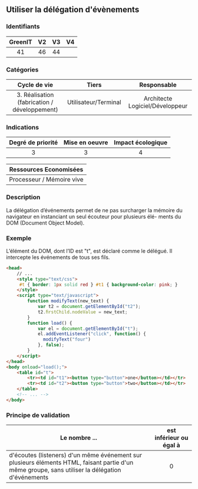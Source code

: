 ## Utiliser la délégation d'évènements

### Identifiants

| GreenIT |  V2  |  V3  |  V4  |
|:-------:|:----:|:----:|:----:|
|  41    | 46  | 44  |      |

### Catégories

| Cycle de vie |  Tiers  |  Responsable  |
|:---------:|:----:|:----:|
| 3. Réalisation (fabrication / développement) | Utilisateur/Terminal | Architecte Logiciel/Développeur |

### Indications

| Degré de priorité |      Mise en oeuvre       |  Impact écologique    |
|:-------------------:|:-------------------------:|:---------------------:|
| 3 | 3 | 4 |

|Ressources Economisées                                      |
|:----------------------------------------------------------:|
| Processeur / Mémoire vive   |

### Description

La délégation d’événements permet de ne pas surcharger la mémoire du navigateur en instanciant un seul écouteur pour plusieurs élé- ments du DOM (Document Object Model).

### Exemple

L’élément du DOM, dont l’ID est "t", est déclaré comme le délégué. 
Il intercepte les événements de tous ses fils.
```html
<head>
    // ...
    <style type="text/css">
     #t { border: 1px solid red } #t1 { background-color: pink; }
    </style>
    <script type="text/javascript">
        function modifyText(new_text) {
            var t2 = document.getElementById("t2");
            t2.ﬁrstChild.nodeValue = new_text;
        }
        function load() {
            var el = document.getElementById("t");
            el.addEventListener("click", function() {
              modifyText("four")
            }, false); 
        }
    </script>
</head>
<body onload="load();">
    <table id="t">
        <tr><td id="t1"><button type="button">one</button></td></tr>
        <tr><td id="t2"><button type="button">two</button></td></tr>
    </table>
    <!-- ... -->
</body>
```

### Principe de validation

| Le nombre ...     | est inférieur ou égal à   |  
|-------------------|:-------------------------:|
| d'écoutes (listeners) d'un même événement sur plusieurs éléments HTML, faisant partie d'un même groupe, sans utiliser la délégation d'événements  | 0  |
